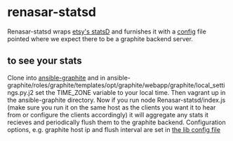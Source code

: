 renasar-statsd
==============
Renasar-statsd wraps [etsy's statsD](https://github.com/etsy/statsd) and 
furnishes it with a [config](./lib/config) file pointed where we expect 
there to be a graphite backend server. 


to see your stats
-----------------
Clone into [ansible-graphite](https://github.com/dmichel1/ansible-graphite) and in
ansible-graphite/roles/graphite/templates/opt/graphite/webapp/graphite/local_settings.py.j2
set the TIME_ZONE variable to your local time. Then vagrant up in the ansible-graphite
directory. Now if you run node Renasar-statsd/index.js (make sure you run it on the same 
host as the clients you want it to hear from or configure the clients accordingly) it will 
aggregate any stats it recieves and periodically flush them to the graphite backend. 
Configuration options, e.g. graphite host ip and flush interval 
are set in [the lib config file](./lib/config.js)




